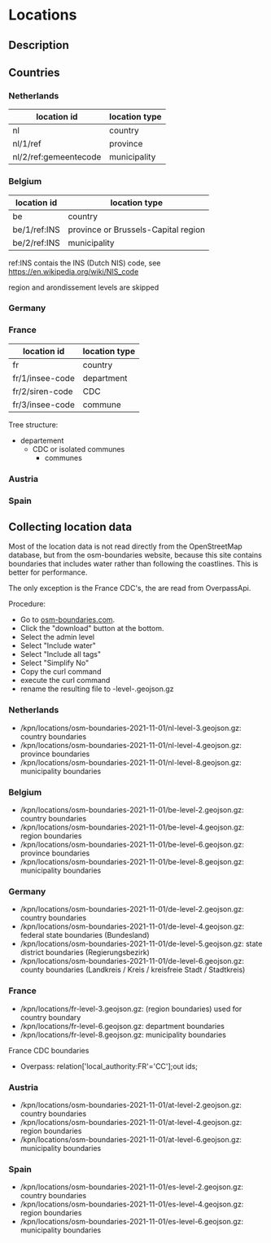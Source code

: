 # Locations

## Description

## Countries

### Netherlands

|location id|location type|
|---|---|
|nl|country|
|nl/1/ref|province|
|nl/2/ref:gemeentecode|municipality|

### Belgium

|location id|location type|
|---|---|
|be|country|
|be/1/ref:INS|province or Brussels-Capital region|
|be/2/ref:INS|municipality|

ref:INS contais the INS (Dutch NIS) code, see https://en.wikipedia.org/wiki/NIS_code

region and arondissement levels are skipped


### Germany

### France

|location id|location type|
|---|---|
|fr|country|
|fr/1/insee-code|department|
|fr/2/siren-code|CDC|
|fr/3/insee-code|commune|

Tree structure:

- departement
  - CDC or isolated communes
    - communes

### Austria

### Spain


## Collecting location data

Most of the location data is not read directly from the OpenStreetMap database, but from the osm-boundaries website, because this site contains boundaries that includes water rather than following the coastlines. This is better for performance.

The only exception is the France CDC's, the are read from OverpassApi.

Procedure:

- Go to [osm-boundaries.com](https://osm-boundaries.com/).
- Click the "download" button at the bottom.
- Select the admin level
- Select "Include water"
- Select "Include all tags"
- Select "Simplify No"
- Copy the curl command
- execute the curl command
- rename the resulting file to <country>-level-<level-number>.geojson.gz


### Netherlands

- /kpn/locations/osm-boundaries-2021-11-01/nl-level-3.geojson.gz: country boundaries
- /kpn/locations/osm-boundaries-2021-11-01/nl-level-4.geojson.gz: province boundaries
- /kpn/locations/osm-boundaries-2021-11-01/nl-level-8.geojson.gz: municipality boundaries


### Belgium

- /kpn/locations/osm-boundaries-2021-11-01/be-level-2.geojson.gz: country boundaries
- /kpn/locations/osm-boundaries-2021-11-01/be-level-4.geojson.gz: region boundaries
- /kpn/locations/osm-boundaries-2021-11-01/be-level-6.geojson.gz: province boundaries
- /kpn/locations/osm-boundaries-2021-11-01/be-level-8.geojson.gz: municipality boundaries


### Germany

- /kpn/locations/osm-boundaries-2021-11-01/de-level-2.geojson.gz: country boundaries
- /kpn/locations/osm-boundaries-2021-11-01/de-level-4.geojson.gz: federal state boundaries (Bundesland)
- /kpn/locations/osm-boundaries-2021-11-01/de-level-5.geojson.gz: state district boundaries (Regierungsbezirk)
- /kpn/locations/osm-boundaries-2021-11-01/de-level-6.geojson.gz: county boundaries (Landkreis / Kreis / kreisfreie Stadt / Stadtkreis)


### France

- /kpn/locations/fr-level-3.geojson.gz: (region boundaries) used for country boundary 
- /kpn/locations/fr-level-6.geojson.gz: department boundaries
- /kpn/locations/fr-level-8.geojson.gz: municipality boundaries

France CDC boundaries
- Overpass: relation['local_authority:FR'='CC'];out ids;


### Austria

- /kpn/locations/osm-boundaries-2021-11-01/at-level-2.geojson.gz: country boundaries
- /kpn/locations/osm-boundaries-2021-11-01/at-level-4.geojson.gz: region boundaries
- /kpn/locations/osm-boundaries-2021-11-01/at-level-6.geojson.gz: municipality boundaries


### Spain

- /kpn/locations/osm-boundaries-2021-11-01/es-level-2.geojson.gz: country boundaries
- /kpn/locations/osm-boundaries-2021-11-01/es-level-4.geojson.gz: region boundaries
- /kpn/locations/osm-boundaries-2021-11-01/es-level-6.geojson.gz: municipality boundaries
